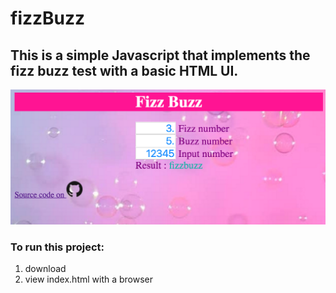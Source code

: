 # fizzBuzz
## This is a simple Javascript that implements the fizz buzz test with a basic HTML UI.
![Screenshots](/img/screen-shot.png?raw=true "UI")

### To run this project:
1. download
2. view index.html with a browser